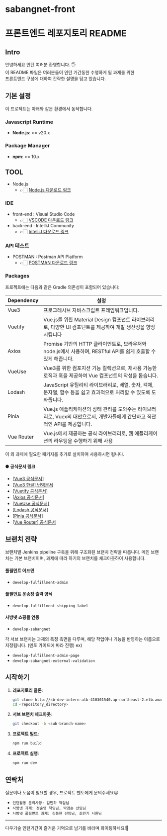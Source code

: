 # sabangnet-front

# 프론트엔드 레포지토리 README

## Intro

안녕하세요 인턴 여러분 환영합니다. 🖐  
이 README 파일은 ️여러분들이 인턴 기간동한 수행하게 될 과제를 위한  
프론트엔드 구성에 대하여 간략한 설명을 담고 있습니다.

## 기본 설정

이 프로젝트는 아래와 같은 환경에서 동작합니다.

### Javascript Runtime
- **Node.js**: >= v20.x

### Package Manager
- **npm**: >= 10.x


## TOOL

- Node.js
  - 👉🏻 [Node.js 다운로드 링크](https://nodejs.org/en)

### IDE
- front-end : Visual Studio Code
    - 👉🏻 [VSCODE 다운로드 링크](https://code.visualstudio.com)
- back-end : IntelliJ Community
    - 👉🏻 [IntelliJ 다운로드 링크](https://www.jetbrains.com/idea/download/?section=windows)

### API 테스트
- POSTMAN : Postman API Platform
    - 👉🏻 [POSTMAN 다운로드 링크](https://www.postman.com/downloads/)

### Packages

프로젝트에는 다음과 같은 Gradle 의존성이 포함되어 있습니다:

| Dependency | 설명                                                                            |
|------------|-------------------------------------------------------------------------------|
| Vue3       | 프로그레시브 자바스크립트 프레임워크입니다.                                                       |
| Vuetify    | Vue.js를 위한 Material Design 컴포넌트 라이브러리로, 다양한 UI 컴포넌트를 제공하여 개발 생산성을 향상시킵니다      |
| Axios      | Promise 기반의 HTTP 클라이언트로, 브라우저와 node.js에서 사용하며, RESTful API를 쉽게 호출할 수 있게 해줍니다. |
| VueUse     | Vue3를 위한 컴포지션 기능 컬렉션으로, 재사용 가능한 로직과 훅을 제공하여 Vue 컴포넌트의 작성을 돕습니다.               |
| Lodash     | JavaScript 유틸리티 라이브러리로, 배열, 숫자, 객체, 문자열, 함수 등을 쉽고 효과적으로 처리할 수 있도록 도와줍니다.      |
| Pinia      | Vue.js 애플리케이션의 상태 관리를 도와주는 라이브러리로, Vuex의 대안으로서, 개발자들에게 간단하고 직관적인 API를 제공합니다.  |
| Vue Router | Vue.js에서 제공하는 공식 라이브러리로, 웹 애플리케이션의 라우팅을 수행하기 위해 사용                            |


이 외 과제에 필요한 패키지를 추가로 설치하여 사용하시면 됩니다.

#### ● 공식문서 링크
- [\[Vue3 공식문서\]](https://v3.vuejs.org/guide/introduction.html)
- [\[Vue3 한글\] 번역문서](https://v3.ko.vuejs.org/guide/introduction.html)
- [\[Vuetify 공식문서\]](https://vuetifyjs.com/en/introduction/why-vuetify)
- [\[Axios 공식문서\]](https://axios-http.com/docs/intro)
- [\[VueUse 공식문서\]](https://vueuse.org/guide/)
- [\[Lodash 공식문서\]](https://lodash.com/docs)
- [\[Pinia 공식문서\]](https://pinia.vuejs.org/introduction.html)
- [\[Vue Router\] 공식문서](https://router.vuejs.org/introduction.html)

## 브랜치 전략

브랜치별 Jenkins pipeline 구축을 위해 구조화된 브랜치 전략을 따릅니다.
메인 브랜치는 기본 브랜치이며, 과제에 따라 하기의 브랜치를 체크아웃하여 사용합니다.

#### 풀필먼트 어드민
- `develop-fulfillment-admin`
#### 풀필먼트 운송장 출력 양식
- `develop-fulfillment-shipping-label`
#### 사방넷 쇼핑몰 연동
- `develop-sabangnet`

각 서브 브랜치는 과제의 특정 측면을 다루며, 해당 작업이나 기능을 반영하는 이름으로 지정됩니다. (멘토 가이드에 따라 진행)
ex)
- `develop-fulfillment-admin-page`
- `develop-sabangnet-external-validation`

## 시작하기

1. **레포지토리 클론**:
   ```bash
   git clone http://sb-dev-intern-alb-410301540.ap-northeast-2.elb.amazonaws.com/daou-2024/sabangnet-front.git
   cd <repository_directory>
   ```

2. **서브 브랜치 체크아웃**:
   ```bash
   git checkout -b <sub-branch-name>
   ```

3. **프로젝트 빌드**:
   ```bash
   npm run build
   ```

4. **프로젝트 실행**:
   ```bash
   npm run dev
   ```

## 연락처

질문이나 도움이 필요할 경우, 프로젝트 멘토에게 문의주세요😉

- `인턴활동 문의사항: 김민하 책임님`
- `사방넷 과제: 정순영 책임님, 박겸손 선임님`
- `사방넷 풀필먼트 과제: 김동현 선임님, 조민기 사원님`

---

다우기술 인턴기간이 즐거운 기억으로 남기를 바라며 화이팅하세요!🚀
